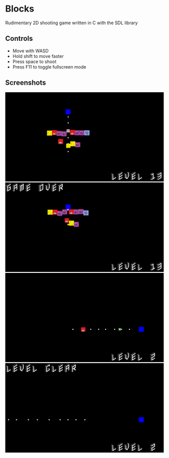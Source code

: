 # Blocks
Rudimentary 2D shooting game written in C with the SDL library

## Controls
- Move with WASD
- Hold shift to move faster
- Press space to shoot
- Press F11 to toggle fullscreen mode

## Screenshots
<img src="https://raw.githubusercontent.com/clovis-p/blocks/main/screenshots/screenshot2.png" title="Screenshot">
<img src="https://raw.githubusercontent.com/clovis-p/blocks/main/screenshots/screenshot3.png" title="Screenshot">
<img src="https://raw.githubusercontent.com/clovis-p/blocks/main/screenshots/screenshot4.png" title="Screenshot">
<img src="https://raw.githubusercontent.com/clovis-p/blocks/main/screenshots/screenshot5.png" title="Screenshot">
